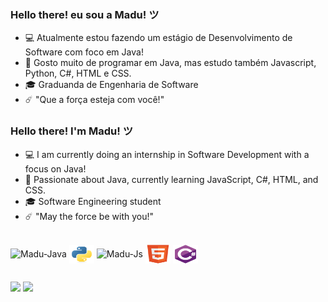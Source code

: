 ### Hello there! eu sou a Madu! ツ

- 💻 Atualmente estou fazendo um estágio de Desenvolvimento de Software com foco em Java!
- 👾 Gosto muito de programar em Java, mas estudo também Javascript, Python, C#, HTML e CSS. 
- 🎓 Graduanda de Engenharia de Software
- ☄️ "Que a força esteja com você!"

### Hello there! I'm Madu! ツ
- 💻 I am currently doing an internship in Software Development with a focus on Java!
- 👾 Passionate about Java, currently learning JavaScript, C#, HTML, and CSS.
- 🎓 Software Engineering student
- ☄️ "May the force be with you!"

<div style="display: inline_block"><br>
  <img align="center" alt="Madu-Java" height="30" width="40" 
            <img src="https://cdn.jsdelivr.net/gh/devicons/devicon@latest/icons/java/java-original.svg" />
    <img align="center" alt="Madu-Python" height="30" width="40" src="https://raw.githubusercontent.com/devicons/devicon/master/icons/python/python-original.svg">
  <img align="center" alt="Madu-Js" height="30" width="40" src="https://cdn.jsdelivr.net/gh/devicons/devicon@latest/icons/javascript/javascript-original.svg">
  <img align="center" alt="Madu-HTML" height="30" width="40" src="https://raw.githubusercontent.com/devicons/devicon/master/icons/html5/html5-original.svg">
  <img align="center" alt="Madu-Csharp" height="30" width="40" src="https://raw.githubusercontent.com/devicons/devicon/master/icons/csharp/csharp-original.svg">
</div>
  
  ##
 
<div> 
  <a href = "mailto:softwaremadu@gmail.com"><img src="https://img.shields.io/badge/-Gmail-%23333?style=for-the-badge&logo=gmail&logoColor=white" target="_blank"></a>
  <a href="https://www.linkedin.com/in/maria-eduarda-viana-bb271723a" target="_blank"><img src="https://img.shields.io/badge/-LinkedIn-%230077B5?style=for-the-badge&logo=linkedin&logoColor=white" target="_blank"></a> 

  
</div>
